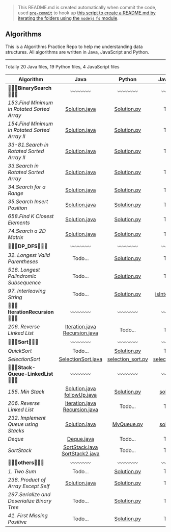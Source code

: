 > This README.md is created automatically when commit the code, used [`pre-commit`](https://www.npmjs.com/package/pre-commit) to hook up [this script to create a README.md by iterating the folders using the `nodejs` `fs` module](https://github.com/dylan-shao/Algorithms/blob/master/index.js). 
## Algorithms
This is a Algorithms Practice Repo to help me understanding data structures.
All algorithms are written in Java, JavaScript and Python.

----------

Totally 20 Java files, 19 Python files, 4 JavaScript files

|Algorithm|  Java  | Python  |  JavaScript  | Thinking 
|--- |:---:| :---:| :---:|  :---:
|:seedling::seedling::seedling:**BinarySearch**:seedling::seedling::seedling:|:wavy_dash::wavy_dash::wavy_dash::wavy_dash:|:wavy_dash::wavy_dash::wavy_dash::wavy_dash:|:wavy_dash::wavy_dash::wavy_dash::wavy_dash:
|*153.Find Minimum in Rotated Sorted Array*|[Solution.java](https://github.com/dylan-shao/Algorithms/blob/master/.%2FBinarySearch%2F153.Find%20Minimum%20in%20Rotated%20Sorted%20Array/Solution.java)<br>|[Solution.py](https://github.com/dylan-shao/Algorithms/blob/master/.%2FBinarySearch%2F153.Find%20Minimum%20in%20Rotated%20Sorted%20Array/Solution.py)<br>|Todo...|Todo...
|*154.Find Minimum in Rotated Sorted Array II*|[Solution.java](https://github.com/dylan-shao/Algorithms/blob/master/.%2FBinarySearch%2F154.Find%20Minimum%20in%20Rotated%20Sorted%20Array%20II/Solution.java)<br>|[Solution.py](https://github.com/dylan-shao/Algorithms/blob/master/.%2FBinarySearch%2F154.Find%20Minimum%20in%20Rotated%20Sorted%20Array%20II/Solution.py)<br>|Todo...|Todo...
|*33-81.Search in Rotated Sorted Array II*|[Solution.java](https://github.com/dylan-shao/Algorithms/blob/master/.%2FBinarySearch%2F33-81.Search%20in%20Rotated%20Sorted%20Array%20II/Solution.java)<br>|[Solution.py](https://github.com/dylan-shao/Algorithms/blob/master/.%2FBinarySearch%2F33-81.Search%20in%20Rotated%20Sorted%20Array%20II/Solution.py)<br>|Todo...|Todo...
|*33.Search in Rotated Sorted Array*|[Solution.java](https://github.com/dylan-shao/Algorithms/blob/master/.%2FBinarySearch%2F33.Search%20in%20Rotated%20Sorted%20Array/Solution.java)<br>|[Solution.py](https://github.com/dylan-shao/Algorithms/blob/master/.%2FBinarySearch%2F33.Search%20in%20Rotated%20Sorted%20Array/Solution.py)<br>|Todo...|Todo...
|*34.Search for a Range*|[Solution.java](https://github.com/dylan-shao/Algorithms/blob/master/.%2FBinarySearch%2F34.Search%20for%20a%20Range/Solution.java)<br>|[Solution.py](https://github.com/dylan-shao/Algorithms/blob/master/.%2FBinarySearch%2F34.Search%20for%20a%20Range/Solution.py)<br>|Todo...|Todo...
|*35.Search Insert Position*|[Solution.java](https://github.com/dylan-shao/Algorithms/blob/master/.%2FBinarySearch%2F35.Search%20Insert%20Position/Solution.java)<br>|[Solution.py](https://github.com/dylan-shao/Algorithms/blob/master/.%2FBinarySearch%2F35.Search%20Insert%20Position/Solution.py)<br>|Todo...|Todo...
|*658.Find K Closest Elements*|[Solution.java](https://github.com/dylan-shao/Algorithms/blob/master/.%2FBinarySearch%2F658.Find%20K%20Closest%20Elements/Solution.java)<br>|[Solution.py](https://github.com/dylan-shao/Algorithms/blob/master/.%2FBinarySearch%2F658.Find%20K%20Closest%20Elements/Solution.py)<br>|Todo...|Todo...
|*74.Search a 2D Matrix*|[Solution.java](https://github.com/dylan-shao/Algorithms/blob/master/.%2FBinarySearch%2F74.Search%20a%202D%20Matrix/Solution.java)<br>|[Solution.py](https://github.com/dylan-shao/Algorithms/blob/master/.%2FBinarySearch%2F74.Search%20a%202D%20Matrix/Solution.py)<br>|Todo...|[Thinking.md](https://github.com/dylan-shao/Algorithms/blob/master/.%2FBinarySearch%2F74.Search%20a%202D%20Matrix/Thinking.md)<br>
|:seedling::seedling::seedling:**DP_DFS**:seedling::seedling::seedling:|:wavy_dash::wavy_dash::wavy_dash::wavy_dash:|:wavy_dash::wavy_dash::wavy_dash::wavy_dash:|:wavy_dash::wavy_dash::wavy_dash::wavy_dash:
|*32. Longest Valid Parentheses*|Todo...|[Solution.py](https://github.com/dylan-shao/Algorithms/blob/master/.%2FDP_DFS%2F32.%20Longest%20Valid%20Parentheses/Solution.py)<br>|Todo...|Todo...
|*516. Longest Palindromic Subsequence*|Todo...|[Solution.py](https://github.com/dylan-shao/Algorithms/blob/master/.%2FDP_DFS%2F516.%20Longest%20Palindromic%20Subsequence/Solution.py)<br>|Todo...|Todo...
|*97. Interleaving String*|Todo...|[Solution.py](https://github.com/dylan-shao/Algorithms/blob/master/.%2FDP_DFS%2F97.%20Interleaving%20String/Solution.py)<br>|[isInterleave.js](https://github.com/dylan-shao/Algorithms/blob/master/.%2FDP_DFS%2F97.%20Interleaving%20String/isInterleave.js)<br>|[Thinking.md](https://github.com/dylan-shao/Algorithms/blob/master/.%2FDP_DFS%2F97.%20Interleaving%20String/Thinking.md)<br>
|:seedling::seedling::seedling:**IterationRecursion**:seedling::seedling::seedling:|:wavy_dash::wavy_dash::wavy_dash::wavy_dash:|:wavy_dash::wavy_dash::wavy_dash::wavy_dash:|:wavy_dash::wavy_dash::wavy_dash::wavy_dash:
|*206. Reverse Linked List*|[Iteration.java](https://github.com/dylan-shao/Algorithms/blob/master/.%2FIterationRecursion%2F206.%20Reverse%20Linked%20List/Iteration.java)<br>[Recursion.java](https://github.com/dylan-shao/Algorithms/blob/master/.%2FIterationRecursion%2F206.%20Reverse%20Linked%20List/Recursion.java)<br>|Todo...|Todo...|Todo...
|:seedling::seedling::seedling:**Sort**:seedling::seedling::seedling:|:wavy_dash::wavy_dash::wavy_dash::wavy_dash:|:wavy_dash::wavy_dash::wavy_dash::wavy_dash:|:wavy_dash::wavy_dash::wavy_dash::wavy_dash:
|*QuickSort*|Todo...|[Solution.py](https://github.com/dylan-shao/Algorithms/blob/master/.%2FSort%2FQuickSort/Solution.py)<br>|Todo...|Todo...
|*SelectionSort*|[SelectionSort.java](https://github.com/dylan-shao/Algorithms/blob/master/.%2FSort%2FSelectionSort/SelectionSort.java)<br>|[selection_sort.py](https://github.com/dylan-shao/Algorithms/blob/master/.%2FSort%2FSelectionSort/selection_sort.py)<br>|[selectionSort.js](https://github.com/dylan-shao/Algorithms/blob/master/.%2FSort%2FSelectionSort/selectionSort.js)<br>|Todo...
|:seedling::seedling::seedling:**Stack-Queue-LinkedList**:seedling::seedling::seedling:|:wavy_dash::wavy_dash::wavy_dash::wavy_dash:|:wavy_dash::wavy_dash::wavy_dash::wavy_dash:|:wavy_dash::wavy_dash::wavy_dash::wavy_dash:
|*155. Min Stack*|[Solution.java](https://github.com/dylan-shao/Algorithms/blob/master/.%2FStack-Queue-LinkedList%2F155.%20Min%20Stack/Solution.java)<br>[followUp.java](https://github.com/dylan-shao/Algorithms/blob/master/.%2FStack-Queue-LinkedList%2F155.%20Min%20Stack/followUp.java)<br>|[Solution.py](https://github.com/dylan-shao/Algorithms/blob/master/.%2FStack-Queue-LinkedList%2F155.%20Min%20Stack/Solution.py)<br>|[solution.js](https://github.com/dylan-shao/Algorithms/blob/master/.%2FStack-Queue-LinkedList%2F155.%20Min%20Stack/solution.js)<br>|Todo...
|*206. Reverse Linked List*|[Iteration.java](https://github.com/dylan-shao/Algorithms/blob/master/.%2FStack-Queue-LinkedList%2F206.%20Reverse%20Linked%20List/Iteration.java)<br>[Recursion.java](https://github.com/dylan-shao/Algorithms/blob/master/.%2FStack-Queue-LinkedList%2F206.%20Reverse%20Linked%20List/Recursion.java)<br>|Todo...|Todo...|Todo...
|*232. Implement Queue using Stacks*|[Solution.java](https://github.com/dylan-shao/Algorithms/blob/master/.%2FStack-Queue-LinkedList%2F232.%20Implement%20Queue%20using%20Stacks/Solution.java)<br>|[MyQueue.py](https://github.com/dylan-shao/Algorithms/blob/master/.%2FStack-Queue-LinkedList%2F232.%20Implement%20Queue%20using%20Stacks/MyQueue.py)<br>|[solution.js](https://github.com/dylan-shao/Algorithms/blob/master/.%2FStack-Queue-LinkedList%2F232.%20Implement%20Queue%20using%20Stacks/solution.js)<br>|Todo...
|*Deque*|[Deque.java](https://github.com/dylan-shao/Algorithms/blob/master/.%2FStack-Queue-LinkedList%2FDeque/Deque.java)<br>|Todo...|Todo...|Todo...
|*SortStack*|[SortStack.java](https://github.com/dylan-shao/Algorithms/blob/master/.%2FStack-Queue-LinkedList%2FSortStack/SortStack.java)<br>[SortStack2.java](https://github.com/dylan-shao/Algorithms/blob/master/.%2FStack-Queue-LinkedList%2FSortStack/SortStack2.java)<br>|Todo...|Todo...|Todo...
|:seedling::seedling::seedling:**others**:seedling::seedling::seedling:|:wavy_dash::wavy_dash::wavy_dash::wavy_dash:|:wavy_dash::wavy_dash::wavy_dash::wavy_dash:|:wavy_dash::wavy_dash::wavy_dash::wavy_dash:
|*1. Two Sum*|Todo...|[Solution.py](https://github.com/dylan-shao/Algorithms/blob/master/.%2Fothers%2F1.%20Two%20Sum/Solution.py)<br>|Todo...|Todo...
|*238. Product of Array Except Self*|[Solution.java](https://github.com/dylan-shao/Algorithms/blob/master/.%2Fothers%2F238.%20Product%20of%20Array%20Except%20Self/Solution.java)<br>|[Solution.py](https://github.com/dylan-shao/Algorithms/blob/master/.%2Fothers%2F238.%20Product%20of%20Array%20Except%20Self/Solution.py)<br>|Todo...|Todo...
|*297.Serialize and Deserialize Binary Tree*|Todo...|[Solution.py](https://github.com/dylan-shao/Algorithms/blob/master/.%2Fothers%2F297.Serialize%20and%20Deserialize%20Binary%20Tree/Solution.py)<br>|Todo...|Todo...
|*41. First Missing Positive*|Todo...|[Solution.py](https://github.com/dylan-shao/Algorithms/blob/master/.%2Fothers%2F41.%20First%20Missing%20Positive/Solution.py)<br>|Todo...|Todo...
